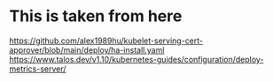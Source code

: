 # This is taken from here

https://github.com/alex1989hu/kubelet-serving-cert-approver/blob/main/deploy/ha-install.yaml
https://www.talos.dev/v1.10/kubernetes-guides/configuration/deploy-metrics-server/
